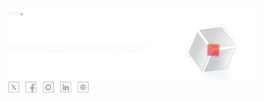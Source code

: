 <div>
    <a href="https://solid.software/">
        <picture>
            <source media="(min-width: 768px) and (prefers-color-scheme: light)" srcset="image/github_profile_dark.png">
            <source media="(min-width: 768px) and (prefers-color-scheme: dark)" srcset="image/github_profile_light.png">
            <img src="image/github_profile_dark.png" width="1625px">
        </picture>
   </a>
</div>
   <div><a href="https://x.com/SolidSoftwareHQ"><img src="image/twitter.svg" width="25px" height=25><img src="image/Rectangle 7373.png" width="10px" height=25></a><a href="https://www.facebook.com/SolidSoftwareHQ/?locale=ru_RU"><img src="image/fb.svg" width="25px" height=25><img src="image/Rectangle 7373.png" width="10px" height=25></a><a href="https://www.instagram.com/solidsoftwarehq"><img src="image/inst.svg" width="25px" height=25><img src="image/Rectangle 7373.png" width="10px" height=25></a><a href="https://ua.linkedin.com/company/solidsoftware"><img src="image/linked.svg" width="25px" height=25><img src="image/Rectangle 7373.png" width="10px" height=25></a><a href="https://solid.software/"><img src="image/site.svg" width="25px" height=25><img src="image/Rectangle 7373.png" width="10px" height=25></a></div>   
